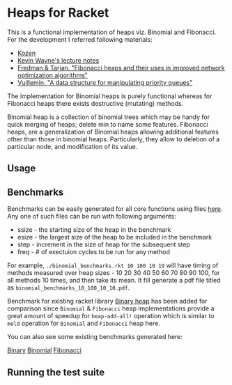 Heaps for Racket
====

This is a functional implementation of heaps viz. Binomial and Fibonacci. For the development I referred following materials:
* [Kozen](http://www.amazon.com/Analysis-Algorithms-Monographs-Computer-Science/dp/0387976876) 
* [Kevin Wayne's lecture notes](http://www.cs.princeton.edu/~wayne/teaching/fibonacci-heap.pdf)
* [Fredman & Tarjan. "Fibonacci heaps and their uses in improved network optimization algorithms"](http://www.cs.princeton.edu/courses/archive/fall03/cs528/handouts/fibonacci%20heaps.pdf)
* [Vuillemin, "A data structure for manipulating priority queues"](http://www.cl.cam.ac.uk/teaching/1011/AlgorithII/1978-Vuillemin-queues.pdf)

The implementation for Binomial heaps is purely functional whereas for Fibonacci heaps there exists destructive (mutating) methods.

Binomial heap is a collection of binomial trees which may be handy for quick merging of heaps; delete min to name some features. Fibonacci heaps, are a generalization of Binomial heaps allowing additional features other than those in binomial heaps. Particularly, they allow to deletion of a particular node, and modification of its value. 

Usage
----


Benchmarks
----
Benchmarks can be easily generated for all core functions using files [here](https://github.com/ajauhri/rkt-heaps/tree/master/benchmarks). Any one of such files can be run with following arguments:
* ssize - the starting size of the heap in the benchmark
* esize - the largest size of the heap to be included in the benchmark
* step - increment in the size of heap for the subsequent step 
* freq - # of exectuion cycles to be run for any method 

For example, `./binomial_benchmarks.rkt 10 100 10 10` will have timing of methods measured over heap sizes - 10 20 30 40 50 60 70 80 90 100, for all methods 10 times, and then take its mean. It fill generate a pdf file titled as `binomial_benchmarks_10_100_10_10.pdf`.

Benchmark for existing racket library [Binary heap](http://pre.racket-lang.org/docs/html/data/Binary_Heaps.html) has been added for comparison since `Binomial` & `Fibonacci` heap implementations provide a great amount of speedup for `heap-add-all!` operation which is similar to `meld` operation for `Binomial` and `Fibonacci` heap here.

You can also see some existing benchmarks generated here:

[Binary](https://www.dropbox.com/s/55lgcn7dh6z7833/binary_100_5000_50_50.pdf) 
[Binomial](https://www.dropbox.com/s/9c1md2iwq96vx7i/binomial_100_5000_50_50.pdf) 
[Fibonacci](https://www.dropbox.com/s/jdzvi9kcgijj9u2/fibonacci_100_5000_50_50.pdf)

Running the test suite 
----






